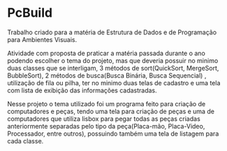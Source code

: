 # PcBuild
Trabalho criado para a matéria de Estrutura de Dados e de Programação para Ambientes Visuais.

Atividade com proposta de praticar a matéria passada durante o ano podendo escolher o tema do projeto, mas que deveria possuir no minimo duas classes que se interligam,
3 métodos de sort(QuickSort, MergeSort, BubbleSort), 2 métodos de busca(Busca Binária, Busca Sequencial) , utilização de fila ou pilha, ter no minimo duas telas de cadastro e uma tela com lista de exibição das informações cadastradas.

Nesse projeto o tema utilizado foi um programa feito para criação de computadores e peças, tendo uma tela para criação de peças e uma de computadores que utiliza lisbox para pegar todas as peças criadas anteriormente separadas pelo tipo da peça(Placa-mão, Placa-Video, Processador, entre outros), possuindo também uma tela de listagem para cada classe.
